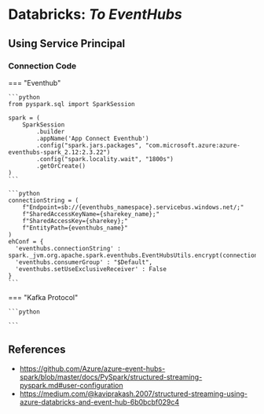 # Databricks: _To EventHubs_

## Using Service Principal

### Connection Code

=== "Eventhub"

    ```python
    from pyspark.sql import SparkSession

    spark = (
        SparkSession
            .builder
            .appName('App Connect Eventhub')
            .config("spark.jars.packages", "com.microsoft.azure:azure-eventhubs-spark_2.12:2.3.22")
            .config("spark.locality.wait", "1800s")
            .getOrCreate()
    )
    ```

    ```python
    connectionString = (
        f"Endpoint=sb://{eventhubs_namespace}.servicebus.windows.net/;"
        f"SharedAccessKeyName={sharekey_name};"
        f"SharedAccessKey={sharekey};"
        f"EntityPath={eventhubs_name}"
    )
    ehConf = {
      'eventhubs.connectionString' : spark._jvm.org.apache.spark.eventhubs.EventHubsUtils.encrypt(connectionString),
      'eventhubs.consumerGroup' : "$Default",
      'eventhubs.setUseExclusiveReceiver' : False
    }
    ```

=== "Kafka Protocol"

    ```python

    ```

## References

* https://github.com/Azure/azure-event-hubs-spark/blob/master/docs/PySpark/structured-streaming-pyspark.md#user-configuration
* https://medium.com/@kaviprakash.2007/structured-streaming-using-azure-databricks-and-event-hub-6b0bcbf029c4
